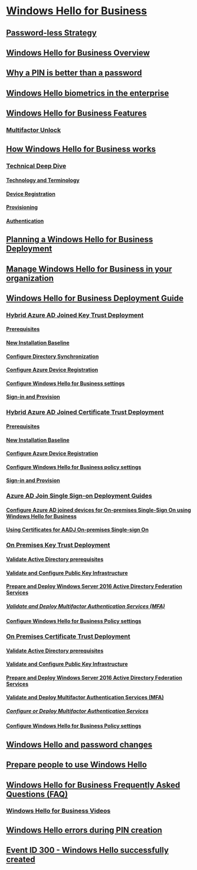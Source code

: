 ﻿# [Windows Hello for Business](hello-identity-verification.md)

## [Password-less Strategy](passwordless-strategy.md)

## [Windows Hello for Business Overview](hello-overview.md)
## [Why a PIN is better than a password](hello-why-pin-is-better-than-password.md)
## [Windows Hello biometrics in the enterprise](hello-biometrics-in-enterprise.md)

## [Windows Hello for Business Features](hello-features.md)
### [Multifactor Unlock](feature-multifactor-unlock.md)

## [How Windows Hello for Business works](hello-how-it-works.md)
### [Technical Deep Dive](hello-how-it-works.md#technical-deep-dive)
#### [Technology and Terminology](hello-how-it-works-technology.md)
#### [Device Registration](hello-how-it-works-device-registration.md)
#### [Provisioning](hello-how-it-works-provisioning.md)
#### [Authentication](hello-how-it-works-authentication.md)

## [Planning a Windows Hello for Business Deployment](hello-planning-guide.md)

## [Manage Windows Hello for Business in your organization](hello-manage-in-organization.md)

## [Windows Hello for Business Deployment Guide](hello-deployment-guide.md)

### [Hybrid Azure AD Joined Key Trust Deployment](hello-hybrid-key-trust.md)
#### [Prerequisites](hello-hybrid-key-trust-prereqs.md)
#### [New Installation Baseline](hello-hybrid-key-new-install.md)
#### [Configure Directory Synchronization](hello-hybrid-key-trust-dirsync.md)
#### [Configure Azure Device Registration](hello-hybrid-key-trust-devreg.md)
#### [Configure Windows Hello for Business settings](hello-hybrid-key-whfb-settings.md)
#### [Sign-in and Provision](hello-hybrid-key-whfb-provision.md)

### [Hybrid Azure AD Joined Certificate Trust Deployment](hello-hybrid-cert-trust.md)
#### [Prerequisites](hello-hybrid-cert-trust-prereqs.md)
#### [New Installation Baseline](hello-hybrid-cert-new-install.md)
#### [Configure Azure Device Registration](hello-hybrid-cert-trust-devreg.md)
#### [Configure Windows Hello for Business policy settings](hello-hybrid-cert-whfb-settings.md)
#### [Sign-in and Provision](hello-hybrid-cert-whfb-provision.md)

### [Azure AD Join Single Sign-on Deployment Guides](hello-hybrid-aadj-sso.md)
#### [Configure Azure AD joined devices for On-premises Single-Sign On using Windows Hello for Business](hello-hybrid-aadj-sso-base.md)
#### [Using Certificates for AADJ On-premises Single-sign On](hello-hybrid-aadj-sso-cert.md)

### [On Premises Key Trust Deployment](hello-deployment-key-trust.md)
#### [Validate Active Directory prerequisites](hello-key-trust-validate-ad-prereq.md)
#### [Validate and Configure Public Key Infrastructure](hello-key-trust-validate-pki.md)
#### [Prepare and Deploy Windows Server 2016 Active Directory Federation Services](hello-key-trust-adfs.md)
##### [Validate and Deploy Multifactor Authentication Services (MFA)](hello-key-trust-validate-deploy-mfa.md)
#### [Configure Windows Hello for Business Policy settings](hello-key-trust-policy-settings.md)

### [On Premises Certificate Trust Deployment](hello-deployment-cert-trust.md)
#### [Validate Active Directory prerequisites](hello-cert-trust-validate-ad-prereq.md)
#### [Validate and Configure Public Key Infrastructure](hello-cert-trust-validate-pki.md)
#### [Prepare and Deploy Windows Server 2016 Active Directory Federation Services](hello-cert-trust-adfs.md)
#### [Validate and Deploy Multifactor Authentication Services (MFA)](hello-cert-trust-validate-deploy-mfa.md)
##### [Configure or Deploy Multifactor Authentication Services](hello-cert-trust-deploy-mfa.md)
#### [Configure Windows Hello for Business Policy settings](hello-cert-trust-policy-settings.md)

## [Windows Hello and password changes](hello-and-password-changes.md)
## [Prepare people to use Windows Hello](hello-prepare-people-to-use.md)

## [Windows Hello for Business Frequently Asked Questions (FAQ)](hello-faq.md)
### [Windows Hello for Business Videos](hello-videos.md)

## [Windows Hello errors during PIN creation](hello-errors-during-pin-creation.md)
## [Event ID 300 - Windows Hello successfully created](hello-event-300.md)
